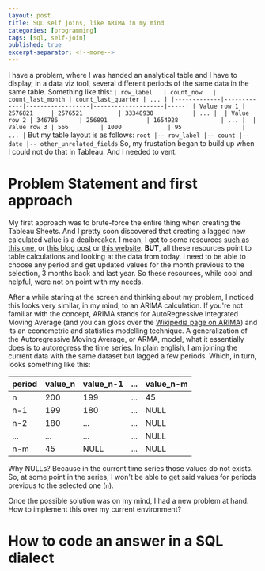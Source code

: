```yaml
---
layout: post
title: SQL self joins, like ARIMA in my mind
categories: [programming]
tags: [sql, self-join]
published: true
excerpt-separator: <!--more-->
---
```


I have a problem, where I was handed an analytical table and I have to display, in a data viz tool, several different periods of the same data in the same table. Something like this:
`
| row_label   | count_now   | count_last_month | count_last_quarter | ... |
|-------------|-------------|------------------|--------------------|-----|
| Value row 1 | 2576821     | 2576521          | 33348930           | ... | 
| Value row 2 | 346786      | 256891           | 1654928            | ... | 
| Value row 3 | 566         | 1000             | 95                 | ... |
`
But my table layout is as follows:
`
root
  |-- row_label
  |-- count
  |-- date
  |-- other_unrelated_fields
`
So, my frustation began to build up when I could not do that in Tableau. And I needed to vent.
<!--more-->
# Problem Statement and first approach
My first approach was to brute-force the entire thing when creating the Tableau Sheets. And I pretty soon discovered that creating a lagged new calculated value is a dealbreaker. I mean, I got to some resources [such as this one](https://community.tableau.com/thread/242741), or [this blog post](http://onenumber.biz/blog-1/2017/10/9/comparing-year-over-year-in-tableau) or [this website](https://blog.zuar.com/tableau-trick-quarter-to-date-over-prior-quarter-to-date-hierarchy/). **BUT**, all these resources point to table calculations and looking at the data from today. I need to be able to choose any period and get updated values for the month previous to the selection, 3 months back and last year. So these resources, while cool and helpful, were not on point with my needs.

After a while staring at the screen and thinking about my problem, I noticed this looks very similar, in my mind, to an ARIMA calculation. If you're not familiar with the concept, ARIMA stands for AutoRegressive Integrated Moving Average (and you can gloss over the [Wikipedia page on ARIMA](https://en.wikipedia.org/wiki/Autoregressive_integrated_moving_average)) and its an econometric and statistics modelling technique. A generalization of the Autoregressive Moving Average, or ARMA, model, what it essentially does is to autoregress the time series. In plain english, I am joining the current data with the same dataset but lagged a few periods. Which, in turn, looks something like this:

| period | value_n | value_n-1 | ... | value_n-m |
|--------|---------|-----------|-----|-----------|
| n      | 200     | 199       | ... | 45        |
| n-1    | 199     | 180       | ... | NULL      |
| n-2    | 180     | ...       | ... | NULL      |
| ...    | ...     | ...       | ... | NULL      | 
| n-m    | 45      | NULL      | ... | NULL      |

Why NULLs? Because in the current time series those values do not exists. So, at some point in the series, I won't be able to get said values for periods previous to the selected one (`n`).

Once the possible solution was on my mind, I had a new problem at hand. How to implement this over my current environment?

# How to code an answer in a SQL dialect